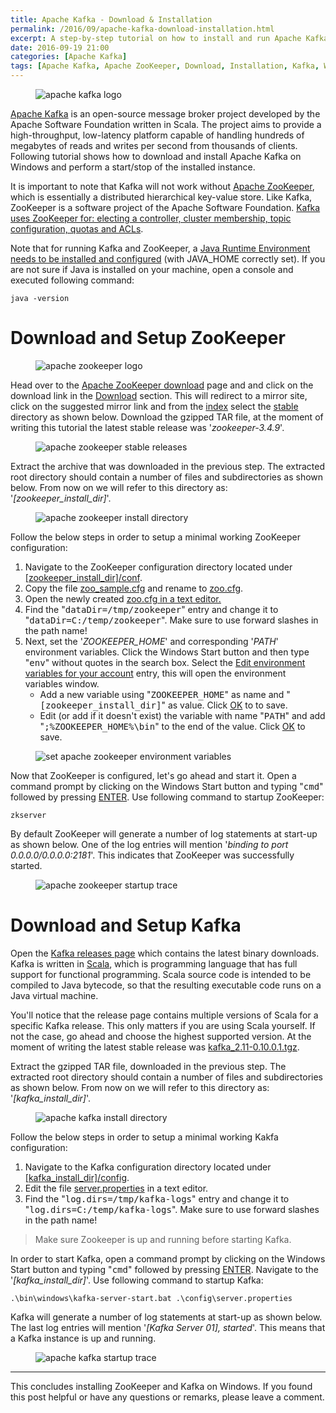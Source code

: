 ```yaml
---
title: Apache Kafka - Download & Installation 
permalink: /2016/09/apache-kafka-download-installation.html
excerpt: A step-by-step tutorial on how to install and run Apache Kafka on Windows.
date: 2016-09-19 21:00
categories: [Apache Kafka]
tags: [Apache Kafka, Apache ZooKeeper, Download, Installation, Kafka, Windows, ZooKeeper]
---
```


<figure>
    <img src="{{ site.url }}/assets/images/logos/apache-kafka-logo.png" alt="apache kafka logo">
</figure>

[Apache Kafka](http://kafka.apache.org/) is an open-source message broker project developed by the Apache Software Foundation written in Scala. The project aims to provide a high-throughput, low-latency platform capable of handling hundreds of megabytes of reads and writes per second from thousands of clients. Following tutorial shows how to download and install Apache Kafka on Windows and perform a start/stop of the installed instance. 


It is important to note that Kafka will not work without [Apache ZooKeeper](https://zookeeper.apache.org/), which is essentially a distributed hierarchical key-value store. Like Kafka, ZooKeeper is a software project of the Apache Software Foundation. [Kafka uses ZooKeeper for: electing a controller, cluster membership, topic configuration, quotas and ACLs](https://www.quora.com/What-is-the-actual-role-of-ZooKeeper-in-Kafka).

Note that for running Kafka and ZooKeeper, a [Java Runtime Environment needs to be installed and configured](http://www.oracle.com/technetwork/java/javase/downloads/index.html) (with JAVA_HOME correctly set). If you are not sure if Java is installed on your machine, open a console and executed following command: 

``` plaintext
java -version
```

# Download and Setup ZooKeeper

<figure>
    <img src="{{ site.url }}/assets/images/logos/apache-zookeeper-logo.png" alt="apache zookeeper logo">
</figure>

Head over to the [Apache ZooKeeper download](https://zookeeper.apache.org/releases.html) page and and click on the download link in the <ins>Download</ins> section. This will redirect to a mirror site, click on the suggested mirror link and from the <ins>index</ins> select the <ins>stable</ins> directory as shown below. Download the gzipped TAR file, at the moment of writing this tutorial the latest stable release was '<var>zookeeper-3.4.9</var>'.

<figure>
    <img src="{{ site.url }}/assets/images/apache-kafka/apache-zookeeper-stable-releases.png" alt="apache zookeeper stable releases">
</figure>

Extract the archive that was downloaded in the previous step. The extracted root directory should contain a number of files and subdirectories as shown below. From now on we will refer to this directory as: '<var>[zookeeper_install_dir]</var>'.

<figure>
    <img src="{{ site.url }}/assets/images/apache-kafka/apache-zookeeper-install-directory.png" alt="apache zookeeper install directory">
</figure>

Follow the below steps in order to setup a minimal working ZooKeeper configuration:
1. Navigate to the ZooKeeper configuration directory located under <ins>[zookeeper_install_dir]/conf</ins>.
2. Copy the file <ins>zoo_sample.cfg</ins> and rename to <ins>zoo.cfg</ins>.
3. Open the newly created <ins>zoo.cfg<ins> in a text editor.
4. Find the "<kbd>dataDir=/tmp/zookeeper</kbd>" entry and change it to "<kbd>dataDir=C:/temp/zookeeper</kbd>". Make sure to use forward slashes in the path name!
5. Next, set the '<var>ZOOKEEPER_HOME</var>' and corresponding '<var>PATH</var>' environment variables. Click the Windows Start button and then type "<kbd>env</kbd>" without quotes in the search box. Select the <ins>Edit environment variables for your account</ins> entry, this will open the environment variables window. 
    * Add a new variable using "<kbd>ZOOKEEPER_HOME</kbd>" as name and "<kbd>[zookeeper_install_dir]</kbd>" as value. Click <ins>OK</ins> to to save.
    * Edit (or add if it doesn't exist) the variable with name "<kbd>PATH</kbd>" and add "<kbd>;%ZOOKEEPER_HOME%\bin</kbd>" to the end of the value. Click <ins>OK</ins> to save.

<figure>
    <img src="{{ site.url }}/assets/images/apache-kafka/set-apache-zookeeper-environment-variables.png" alt="set apache zookeeper environment variables">
</figure>

Now that ZooKeeper is configured, let's go ahead and start it. Open a command prompt by clicking on the Windows Start button and typing "<kbd>cmd</kbd>" followed by pressing <ins>ENTER</ins>. Use following command to startup ZooKeeper:

``` plaintext
zkserver
```

By default ZooKeeper will generate a number of log statements at start-up as shown below. One of the log entries will mention '<var>binding to port 0.0.0.0/0.0.0.0:2181</var>'. This indicates that ZooKeeper was successfully started.

<figure>
    <img src="{{ site.url }}/assets/images/apache-kafka/apache-zookeeper-startup-trace.png" alt="apache zookeeper startup trace">
</figure>

# Download and Setup Kafka

Open the [Kafka releases page](http://kafka.apache.org/downloads.html) which contains the latest binary downloads. Kafka is written in [Scala](https://www.scala-lang.org/), which is programming language that has full support for functional programming. Scala source code is intended to be compiled to Java bytecode, so that the resulting executable code runs on a Java virtual machine.

You'll notice that the release page contains multiple versions of Scala for a specific Kafka release. This only matters if you are using Scala yourself. If not the case, go ahead and choose the highest supported version. At the moment of writing the latest stable release was [kafka_2.11-0.10.0.1.tgz](https://www.apache.org/dyn/closer.cgi?path=/kafka/0.10.0.1/kafka_2.11-0.10.0.1.tgz).

Extract the gzipped TAR file, downloaded in the previous step. The extracted root directory should contain a number of files and subdirectories as shown below. From now on we will refer to this directory as: '<var>[kafka_install_dir]</var>'.

<figure>
    <img src="{{ site.url }}/assets/images/apache-kafka/apache-kafka-install-directory.png" alt="apache kafka install directory">
</figure>

Follow the below steps in order to setup a minimal working Kakfa configuration: 
1. Navigate to the Kafka configuration directory located under <ins>[kafka_install_dir]/config</ins>.
2. Edit the file <ins>server.properties</ins> in a text editor.
3. Find the "<kbd>log.dirs=/tmp/kafka-logs</kbd>" entry and change it to "<kbd>log.dirs=C:/temp/kafka-logs</kbd>". Make sure to use forward slashes in the path name!

> Make sure Zookeeper is up and running before starting Kafka. 

In order to start Kafka, open a command prompt by clicking on the Windows Start button and typing "<kbd>cmd</kbd>" followed by pressing <ins>ENTER</ins>. Navigate to the '<var>[kafka_install_dir]</var>'. Use following command to startup Kafka: 

``` plaintext
.\bin\windows\kafka-server-start.bat .\config\server.properties
```

Kafka will generate a number of log statements at start-up as shown below. The last log entries will mention '<var>[Kafka Server 01], started</var>'. This means that a Kafka instance is up and running.

<figure>
    <img src="{{ site.url }}/assets/images/apache-kafka/apache-kafka-startup-trace.png" alt="apache kafka startup trace">
</figure>

---

This concludes installing ZooKeeper and Kafka on Windows. If you found this post helpful or have any questions or remarks, please leave a comment.